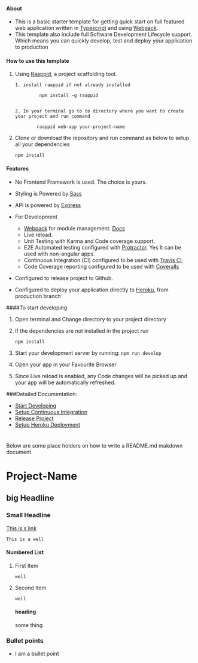 

#### About
- This is a basic starter template for getting quick start on full featured web application written in [Typescript](https://www.typescriptlang.org/index.html) and using [Webpack](https://webpack.js.org/).
- This template also include full Software Development Lifecycle support. Which means you can quickly develop, test and deploy your application to production


#### How to use this template

1. Using [Raappid](https://github.com/coolchem/raappid), a project scaffolding tool.
    
    ```
    1. install raappid if not already installed
        
             npm install -g raappid
                
                
    2. In your terminal go to to directory where you want to create your project and run command
            
            raappid web-app your-project-name       
    
    ```
2. Clone or download the repository and run command as below to setup all your dependencies

    ```
    npm install 
    ```

#### Features
- No Frontend Framework is used. The choice is yours.
- Styling is Powered by [Sass](http://sass-lang.com/)  
- API is powered by [Express](http://expressjs.com/) 
- For Development
    - [Webpack](https://webpack.js.org/) for module management. [Docs](https://webpack.js.org/configuration/)   
    - Live reload.
    - Unit Testing with Karma and Code coverage support.
    - E2E Automated testing configured with [Protractor](http://www.protractortest.org/#/). Yes It can be used with non-angular apps.
    - Continuous Integration (CI) configured to be used with [Travis CI](https://travis-ci.org/);
    - Code Coverage reporting configured to be used with [Coveralls](https://coveralls.io) 

- Configured to release project to Github.
- Configured to deploy your application directly to [Heroku](https://www.heroku.com/), from production branch 
 
####To start developing

1. Open terminal and Change directory to your project directory

2. if the dependencies are not installed in the project run

    ```
    npm install 
    ```
3. Start your development server by running:
       ```
       npm run develop
       ``` 
4. Open your app in your Favourite Browser

5. Since Live reload is enabled, any Code changes will be picked up and your app will be automatically refreshed. 
 
###Detailed Documentation:
   
-  [Start Developing](docs/development.md)
-  [Setup Continuous Integration](docs/CI.md)
-  [Release Project](docs/release.md)
-  [Setup Heroku Deployment](docs/deploy.md)

    
#    
Below are some place holders on how to write a README.md makdown document.    
    

# Project-Name

## big Headline

### Small Headline

[This is s link](http://google.com)

```
This is a well
```

#### Numbered List

1. First Item
    ```
    well
    ```

2. Second Item
    ```
    well
    ```
    #### heading
    some thing

### Bullet points

- I am a bullet point


